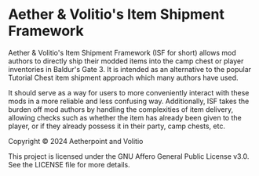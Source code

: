 # Aether & Volitio's Item Shipment Framework
Aether & Volitio's Item Shipment Framework (ISF for short) allows mod authors to directly ship their modded items into the camp chest or player inventories in Baldur's Gate 3. It is intended as an alternative to the popular Tutorial Chest item shipment approach which many authors have used.

It should serve as a way for users to more conveniently interact with these mods in a more reliable and less confusing way. Additionally, ISF takes the burden off mod authors by handling the complexities of item delivery, allowing checks such as whether the item has already been given to the player, or if they already possess it in their party, camp chests, etc.

Copyright © 2024 Aetherpoint and Volitio

This project is licensed under the GNU Affero General Public License v3.0. See the LICENSE file for more details.
